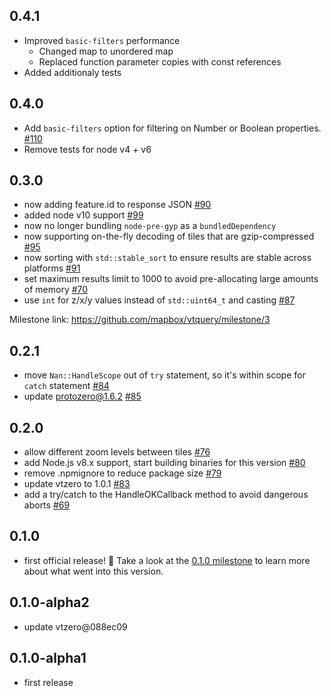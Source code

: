 ## 0.4.1

* Improved `basic-filters` performance
    * Changed map to unordered map
    * Replaced function parameter copies with const references
* Added additionaly tests

## 0.4.0

* Add `basic-filters` option for filtering on Number or Boolean properties. [#110](https://github.com/mapbox/vtquery/pull/110)
* Remove tests for node v4 + v6

## 0.3.0

* now adding feature.id to response JSON [#90](https://github.com/mapbox/vtquery/pull/90)
* added node v10 support [#99](https://github.com/mapbox/vtquery/pull/99)
* now no longer bundling `node-pre-gyp` as a `bundledDependency`
* now supporting on-the-fly decoding of tiles that are gzip-compressed [#95](https://github.com/mapbox/vtquery/pull/95)
* now sorting with `std::stable_sort` to ensure results are stable across platforms [#91](https://github.com/mapbox/vtquery/pull/91)
* set maximum results limit to 1000 to avoid pre-allocating large amounts of memory [#70](https://github.com/mapbox/vtquery/issues/70)
* use `int` for z/x/y values instead of `std::uint64_t` and casting [#87](https://github.com/mapbox/vtquery/issues/87)

Milestone link: https://github.com/mapbox/vtquery/milestone/3

## 0.2.1

* move `Nan::HandleScope` out of `try` statement, so it's within scope for `catch` statement [#84](https://github.com/mapbox/vtquery/pull/84)
* update protozero@1.6.2 [#85](https://github.com/mapbox/vtquery/pull/85)

## 0.2.0

* allow different zoom levels between tiles [#76](https://github.com/mapbox/vtquery/pull/76)
* add Node.js v8.x support, start building binaries for this version [#80](https://github.com/mapbox/vtquery/pull/80)
* remove .npmignore to reduce package size [#79](https://github.com/mapbox/vtquery/pull/79)
* update vtzero to 1.0.1 [#83](https://github.com/mapbox/vtquery/pull/83)
* add a try/catch to the HandleOKCallback method to avoid dangerous aborts [#69](https://github.com/mapbox/vtquery/issues/69)

## 0.1.0

* first official release! :tada: Take a look at the [0.1.0 milestone](https://github.com/mapbox/vtquery/milestone/1) to learn more about what went into this version.

## 0.1.0-alpha2

* update vtzero@088ec09

## 0.1.0-alpha1

* first release
